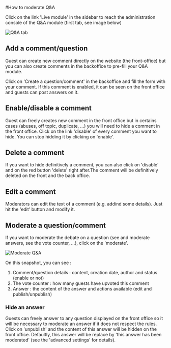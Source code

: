 #How to moderate Q&A

Click on the link 'Live module' in the sidebar to reach the administration console of the Q&A module (first tab, see image below)

![Q&A tab](https://raw.github.com/applidget/event-cms-documentation/master/images/moderators/qa_tab.png)

## Add a comment/question

Guest can create new comment directly on the website (the front-office) but you can also create comments in the backoffice to pre-fill your Q&A module.

Click on 'Create a question/comment' in the backoffice and fill the form with your comment. 
If this comment is enabled, it can be seen on the front office and guests can post answers on it.

## Enable/disable a comment

Guest can freely creates new comment in the front office but in certains cases (abuses, off topic, duplicate, …) you will need to hide a comment in the front office.
Click on the link 'disable' of every comment you want to hide. You can stop hidding it by clicking on 'enable'.

## Delete a comment

If you want to hide definitively a comment, you can also click on 'disable' and on the red button 'delete' right after.The comment will be definitively deleted on the front and the back office.

## Edit a comment

Moderators can edit the text of a comment (e.g. addind some details). Just hit the 'edit' button and modify it.

## Moderate a question/comment

If you want to moderate the debate on a question (see and moderate answers, see the vote counter, …), click on the 'moderate'.


![Moderate Q&A](https://raw.github.com/applidget/event-cms-documentation/master/images/moderators/qa_moderate_backoffice.png)

On this snapshot, you can see : 

1. Comment/question details : content, creation date, author and status (enable or not)
2. The vote counter : how many guests have upvoted this comment
3. Answer : the content of the answer and actions available (edit and publish/unpublish)

### Hide an answer

Guests can freely answer to any question displayed on the front office so it will be necessary to moderate an answer if it does not respect the rules. Click on 'unpublish' and the content of this answer will be hidden on the front office. Defaultly, this answer will be replace by 'this answer has been moderated' (see the 'advanced settings' for details).




